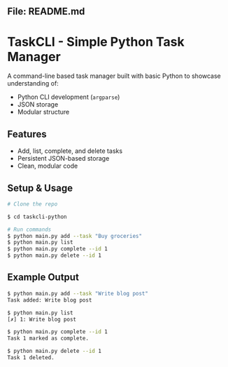 ## File: README.md
# TaskCLI - Simple Python Task Manager

A command-line based task manager built with basic Python to showcase understanding of:
- Python CLI development (`argparse`)
- JSON storage
- Modular structure

## Features
- Add, list, complete, and delete tasks
- Persistent JSON-based storage
- Clean, modular code

## Setup & Usage

```bash
# Clone the repo

$ cd taskcli-python

# Run commands
$ python main.py add --task "Buy groceries"
$ python main.py list
$ python main.py complete --id 1
$ python main.py delete --id 1
```

## Example Output
```bash
$ python main.py add --task "Write blog post"
Task added: Write blog post

$ python main.py list
[✗] 1: Write blog post

$ python main.py complete --id 1
Task 1 marked as complete.

$ python main.py delete --id 1
Task 1 deleted.
